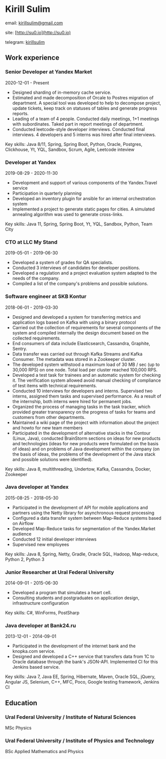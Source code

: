 # Kirill Sulim


email: [kirillsulim@gmail.com](mailto:kirillsulim@gmail.com)



site: [http://su0.io](http://su0.io)



telegram: [kirillsulim](https://t.me/kirillsulim)





## Work experience



### Senior Developer at Yandex Market
2020-12-01 - Present
- Designed sharding of in-memory cache service.
- Estimated and made decomposition of Orcale to Postres migration of department. A special tool was developed to help to decompose project, update tickets, keep track on statuses of tables and generate progress reports.
- Leading of a team of 4 people. Conducted daily meetings, 1+1 meetings with subordinates. Taked part in report meetings of department.
- Conducted leetcode-style developer interviews. Conducted final interviews. 4 developers and 5 interns was hired after final interviews.



Key skills: Java 8/11, Spring, Spring Boot, Python, Oracle, Postgres, Clickhouse, Yt, YQL, Sandbox, Scrum, Agile, Leetcode inteview




### Developer at Yandex
2019-08-29 - 2020-11-30
- Development and support of various components of the Yandex.Travel service
- Participation in quarterly planning
- Developed an inventory plugin for ansible for an internal orchestration system
- Implemented a project to generate static pages for cities. A simulated annealing algorithm was used to generate cross-links.



Key skills: Java 11, Spring, Spring Boot, Yt, YQL, Sandbox, Python, Team City




### CTO at LLC My Stand
2019-05-01 - 2019-06-30
- Developed a system of grades for QA specialists.
- Conducted 3 interviews of candidates for developer positions.
- Developed a regulation and a project evaluation system adapted to the needs of the company.
- Compiled a list of the company's problems and possible solutions.






### Software engineer at SKB Kontur
2018-06-01 - 2019-03-30
- Designed and developed a system for transferring metrics and application logs based on Kafka with using a binary protocol
- Carried out the collection of requirements for several components of the system and compiled internally the design document based on the collected requirements.
- End consumers of data include Elasticsearch, Cassandra, Graphite, Sentry.
- Data transfer was carried out through Kafka Streams and Kafka Consumer. The metadata was stored in a Zookeeper cluster.
- The developed system withstood a maximum load of 30 MB / sec (up to 30,000 RPS) on one node. Total load per cluster reached 100,000 RPS.
- Developed a test task for trainees and an automatic system for checking it. The verification system allowed avoid manual checking of compliance of test items with technical requirements.
- Conducted 10 interviews for developers and interns. Supervised two interns, assigned them tasks and supervised performance. As a result of the internship, both interns were hired for permanent jobs.
- Organized the process of managing tasks in the task tracker, which provided greater transparency on the progress of tasks for teams and customers from other departments.
- Maintained a wiki page of the project with information about the project and howto for new team members
- Participated in the development of alternative stacks in the Contour (Linux, Java), conducted BrainStorm sections on ideas for new products and technologies (ideas for new products were formulated on the basis of ideas) and on problems of Java development within the company (on the basis of ideas, the problems of the development of the Java stack and possible solutions were identified).



Key skills: Java 8, multithreading, Undertow, Kafka, Cassandra, Docker, Zookeeper




### Java developer at Yandex
2015-08-25 - 2018-05-30
- Participated in the development of API for mobile applications and partners using the Netty library for asynchronous request processing
- Configured a data transfer system between Map-Reduce systems based on Airflow
- Developed Map-Reduce tasks for segmentation of the Yandex.Market audience
- Conducted 12 initial developer interviews
- Supervised new employees



Key skills: Java 8, Spring, Netty, Gradle, Oracle SQL, Hadoop, Map-reduce, Python 2, Python 3




### Junior Researcher at Ural Federal University
2014-09-01 - 2015-06-30
- Developed a program that simulates a heart cell.
- Consulting students and postgraduates on application design, infrastructure configuration



Key skills: C#, WinForms, PostSharp




### Java developer at Bank24.ru
2013-12-01 - 2014-09-01
- Participated in the development of the internet bank and the knopka.com service.
- Designed and developed a C++ service that transfers data from 1С to Oracle database through the bank's JSON-API. Implemented CI for this Jenkins based service.



Key skills: Java 7, Java EE, Spring, Hibernate, Maven, Oracle SQL, jQuery, Angular JS, Selenium, C++, MFC, Poco, Google testing framework, Jenkins CI




## Education


### Ural Federal University / Institute of Natural Sciences
MSc Physics

### Ural Federal University / Institute of Physics and Technology
BSc Applied Mathematics and Physics
